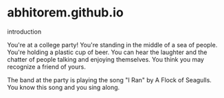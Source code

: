 # abhitorem.github.io
introduction

You're at a college party! You're standing in the middle of a sea of people. You're holding a plastic cup of beer. You can hear the laughter and the chatter of people talking and enjoying themselves. You think you may recognize a friend of yours.

The band at the party is playing the song "I Ran" by A Flock of Seagulls. You know this song and you sing along.
